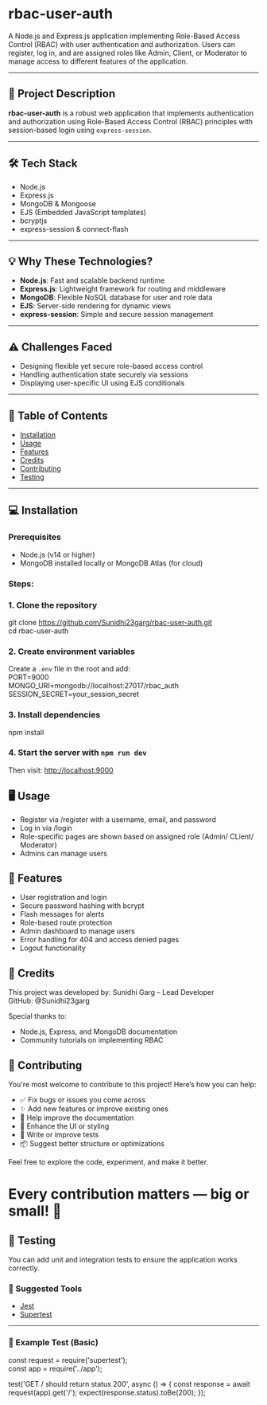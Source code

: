 # rbac-user-auth

A Node.js and Express.js application implementing Role-Based Access Control (RBAC) with user authentication and authorization. Users can register, log in, and are assigned roles like Admin, Client, or Moderator to manage access to different features of the application.

---

## 🎯 Project Description

**rbac-user-auth** is a robust web application that implements authentication and authorization using Role-Based Access Control (RBAC) principles with session-based login using `express-session`.

---

## 🛠️ Tech Stack

- Node.js  
- Express.js  
- MongoDB & Mongoose  
- EJS (Embedded JavaScript templates)  
- bcryptjs  
- express-session & connect-flash  

---

## 💡 Why These Technologies?

- **Node.js**: Fast and scalable backend runtime  
- **Express.js**: Lightweight framework for routing and middleware  
- **MongoDB**: Flexible NoSQL database for user and role data  
- **EJS**: Server-side rendering for dynamic views  
- **express-session**: Simple and secure session management  

---

## ⚠️ Challenges Faced

- Designing flexible yet secure role-based access control  
- Handling authentication state securely via sessions  
- Displaying user-specific UI using EJS conditionals  

---

## 📑 Table of Contents

- [Installation](#-installation)
- [Usage](#-usage)
- [Features](#-features)
- [Credits](#-credits)
- [Contributing](#-contributing)
- [Testing](#-testing)

---

## 💻 Installation

### Prerequisites

- Node.js (v14 or higher)  
- MongoDB installed locally or MongoDB Atlas (for cloud)

### Steps:
### 1. Clone the repository
git clone https://github.com/Sunidhi23garg/rbac-user-auth.git  
cd rbac-user-auth

### 2. Create environment variables
Create a `.env` file in the root and add:  
PORT=9000  
MONGO_URI=mongodb://localhost:27017/rbac_auth  
SESSION_SECRET=your_session_secret

### 3. Install dependencies
npm install

### 4. Start the server with `npm run dev`  
Then visit: [http://localhost:9000](http://localhost:9000)

## 🖥️ Usage
- Register via /register with a username, email, and password
- Log in via /login
- Role-specific pages are shown based on assigned role (Admin/ CLient/ Moderator)
- Admins can manage users


## 🚀 Features

- User registration and login
- Secure password hashing with bcrypt
- Flash messages for alerts
- Role-based route protection
- Admin dashboard to manage users
- Error handling for 404 and access denied pages
- Logout functionality

## 🙌 Credits
This project was developed by:
Sunidhi Garg – Lead Developer  
GitHub: @Sunidhi23garg

Special thanks to:

- Node.js, Express, and MongoDB documentation
- Community tutorials on implementing RBAC

## 🤝 Contributing

You're most welcome to contribute to this project! Here’s how you can help:

- ✅ Fix bugs or issues you come across  
- ✨ Add new features or improve existing ones  
- 📝 Help improve the documentation  
- 🎨 Enhance the UI or styling  
- 🧪 Write or improve tests  
- 📦 Suggest better structure or optimizations  

Feel free to explore the code, experiment, and make it better.
# Every contribution matters — big or small! 💖

## 🧪 Testing

You can add unit and integration tests to ensure the application works correctly.

### 🔧 Suggested Tools

- [Jest](https://jestjs.io/)  
- [Supertest](https://github.com/visionmedia/supertest)

---

### 🧪 Example Test (Basic)

const request = require('supertest');  
const app = require('../app');

test('GET / should return status 200', async () => {
  const response = await request(app).get('/');
  expect(response.status).toBe(200);
});
